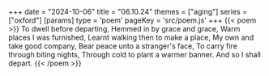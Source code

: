 +++
date = "2024-10-06"
title = "06.10.24"
themes = ["aging"]
series = ["oxford"]
[params]
  type = 'poem'
  pageKey = 'src/poem.js'
+++
{{< poem >}}
To dwell before departing,
Hemmed in by grace and grace,
Warm places I was furnished,
Learnt walking then to make a place,
My own and take good company,
Bear peace unto a stranger's face,
To carry fire through biting nights,
Through cold to plant a warmer banner.
And so I shall depart.
{{< /poem >}}